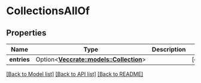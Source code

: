 # CollectionsAllOf

## Properties

Name | Type | Description | Notes
------------ | ------------- | ------------- | -------------
**entries** | Option<[**Vec<crate::models::Collection>**](Collection.md)> |  | [optional]

[[Back to Model list]](../README.md#documentation-for-models) [[Back to API list]](../README.md#documentation-for-api-endpoints) [[Back to README]](../README.md)


